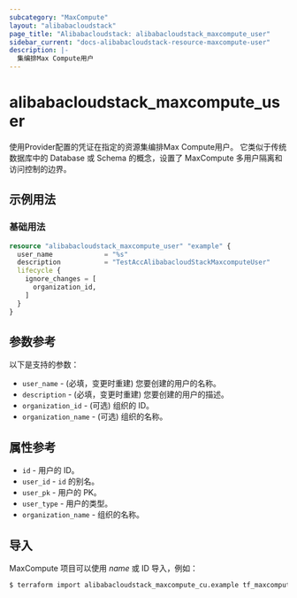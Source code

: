 ```yaml
---
subcategory: "MaxCompute"
layout: "alibabacloudstack"
page_title: "Alibabacloudstack: alibabacloudstack_maxcompute_user"
sidebar_current: "docs-alibabacloudstack-resource-maxcompute-user"
description: |-
  集编排Max Compute用户
---
```


# alibabacloudstack_maxcompute_user

使用Provider配置的凭证在指定的资源集编排Max Compute用户。
它类似于传统数据库中的 Database 或 Schema 的概念，设置了 MaxCompute 多用户隔离和访问控制的边界。


## 示例用法

### 基础用法

```terraform
resource "alibabacloudstack_maxcompute_user" "example" {
  user_name             = "%s"
  description           = "TestAccAlibabacloudStackMaxcomputeUser"
  lifecycle {
    ignore_changes = [
      organization_id,
    ]
  }
}
```

## 参数参考

以下是支持的参数：
* `user_name` - (必填，变更时重建) 您要创建的用户的名称。
* `description` - (必填，变更时重建) 您要创建的用户的描述。
* `organization_id` - (可选) 组织的 ID。
* `organization_name` - (可选) 组织的名称。

## 属性参考

* `id` - 用户的 ID。
* `user_id` - `id` 的别名。
* `user_pk` - 用户的 PK。
* `user_type` - 用户的类型。
* `organization_name` - 组织的名称。

## 导入

MaxCompute 项目可以使用 *name* 或 ID 导入，例如：

```bash
$ terraform import alibabacloudstack_maxcompute_cu.example tf_maxcompute_cu
```